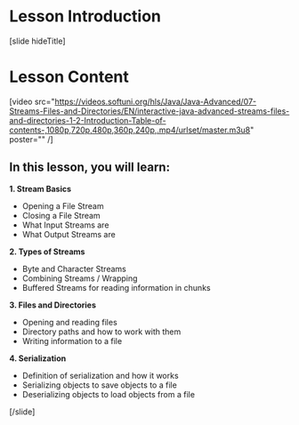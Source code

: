 # Lesson Introduction
[slide hideTitle]
# Lesson Content

[video src="https://videos.softuni.org/hls/Java/Java-Advanced/07-Streams-Files-and-Directories/EN/interactive-java-advanced-streams-files-and-directories-1-2-Introduction-Table-of-contents-,1080p,720p,480p,360p,240p,.mp4/urlset/master.m3u8" poster="" /]

## In this lesson, you will learn:

**1. Stream Basics**

- Opening a File Stream
- Closing a File Stream
- What Input Streams are 
- What Output Streams are

**2. Types of Streams**
- Byte and Character Streams
- Combining Streams / Wrapping
- Buffered Streams for reading information in chunks

**3. Files and Directories**
- Opening and reading files
- Directory paths and how to work with them
- Writing information to a file

**4. Serialization**
- Definition of serialization and how it works
- Serializing objects to save objects to a file
- Deserializing objects to load objects from a file

[/slide]